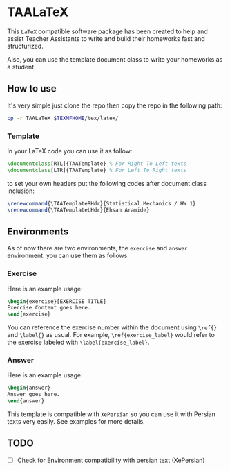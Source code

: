 # TAALaTeX
This `LaTeX` compatible software package has been created to help and assist Teacher Assistants to write and build their homeworks fast and structurized.

Also, you can use the template document class to write your homeworks as a student.

## How to use

It's very simple just clone the repo then copy the repo in the following path:

```sh
cp -r TAALaTeX $TEXMFHOME/tex/latex/
```

### Template 
In your LaTeX code you can use it as follow:

```latex
\documentclass[RTL]{TAATemplate} % For Right To Left texts
\documentclass[LTR]{TAATemplate} % For Left To Right texts
```
to set your own headers put the following codes after document class inclusion:

```latex
\renewcommand{\TAATemplateRHdr}{Statistical Mechanics / HW 1}
\renewcommand{\TAATemplateLHdr}{Ehsan Aramide}
```


## Environments
As of now there are two environments, the `exercise` and `answer` environment.
you can use them as follows:

### Exercise
Here is an example usage:
```latex
\begin{exercise}[EXERCISE TITLE]
Exercise Content goes here.
\end{exercise}
```
You can reference the exercise number within the document using `\ref{}` and `\label{}` as usual. For example, `\ref{exercise_label}` would refer to the exercise labeled with `\label{exercise_label}`.

### Answer
Here is an example usage:
```latex
\begin{answer}
Answer goes here.
\end{answer}
```
This template is compatible with `XePersian` so you can use it with Persian texts very easily. See examples for more details.

## TODO

- [ ] Check for Environment compatibility with persian text (XePersian)

